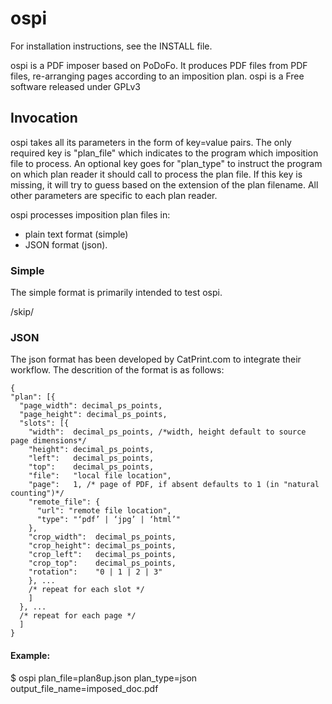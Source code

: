 # ospi

For installation instructions, see the INSTALL file.

ospi is a PDF imposer based on PoDoFo. It produces PDF files from PDF files, re-arranging pages according to an imposition plan.
ospi is a Free software released under GPLv3

## Invocation

ospi takes all its parameters in the form of key=value pairs. The only required
key is "plan_file" which indicates to the program which imposition file to
process. An optional key goes for "plan_type" to instruct the program on which
plan reader it should call to process the plan file. If this key is missing, it
will try to guess based on the extension of the plan filename. All other parameters 
are specific to each plan reader.


ospi processes imposition plan files in:

* plain text format (simple)
* JSON format (json).



### Simple

The simple format is primarily intended to test ospi.

/skip/

### JSON

The json format has been developed by CatPrint.com to integrate their workflow.
The descrition of the format is as follows:

    {
    "plan": [{
      "page_width": decimal_ps_points,
      "page_height": decimal_ps_points,
      "slots": [{
        "width":  decimal_ps_points, /*width, height default to source page dimensions*/
        "height": decimal_ps_points,
        "left":   decimal_ps_points, 
        "top":    decimal_ps_points, 
        "file":   "local file location",
        "page":   1, /* page of PDF, if absent defaults to 1 (in "natural counting")*/
        "remote_file": { 
          "url": "remote file location", 
          "type": "‘pdf’ | ‘jpg’ | ‘html’"
        },
        "crop_width":  decimal_ps_points,
        "crop_height": decimal_ps_points,
        "crop_left":   decimal_ps_points,
        "crop_top":    decimal_ps_points,
        "rotation":    "0 | 1 | 2 | 3"
        }, ...
        /* repeat for each slot */
        ]
      }, ...
      /* repeat for each page */
      ]
    }

#### Example:

$ ospi plan_file=plan8up.json plan_type=json output_file_name=imposed_doc.pdf

